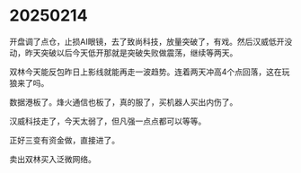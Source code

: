 # 20250214

开盘调了点仓，止损AI眼镜，去了致尚科技，放量突破了，有戏。然后汉威低开没动，昨天突破以后今天低开那就是突破失败做震荡，继续等两天。

双林今天能反包昨日上影线就能再走一波趋势。连着两天冲高4个点回落，这在玩狼来了吗。

数据港板了。烽火通信也板了，真的服了，买机器人买出内伤了。

汉威科技走了，今天太弱了，但凡强一点点都可以等等。

正好三变有资金做，直接进了。

卖出双林买入泛微网络。
